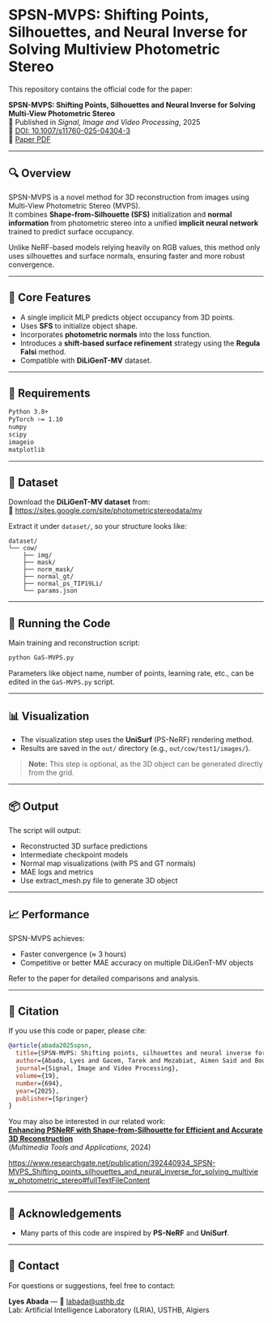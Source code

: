 
# SPSN-MVPS: Shifting Points, Silhouettes, and Neural Inverse for Solving Multiview Photometric Stereo

This repository contains the official code for the paper:

**SPSN-MVPS: Shifting Points, Silhouettes and Neural Inverse for Solving Multi-View Photometric Stereo**  
📄 Published in *Signal, Image and Video Processing*, 2025  
📌 [DOI: 10.1007/s11760-025-04304-3](https://doi.org/10.1007/s11760-025-04304-3)  
🔗 [Paper PDF](https://www.researchgate.net/publication/384698230_Enhancing_PSNeRF_with_Shape-from-Silhouette_for_efficient_and_accurate_3D_reconstruction/citations?latestCitations=PB%3A392440934)

---

## 🔍 Overview

SPSN-MVPS is a novel method for 3D reconstruction from images using Multi-View Photometric Stereo (MVPS).  
It combines **Shape-from-Silhouette (SFS)** initialization and **normal information** from photometric stereo into a unified **implicit neural network** trained to predict surface occupancy.

Unlike NeRF-based models relying heavily on RGB values, this method only uses silhouettes and surface normals, ensuring faster and more robust convergence.

---

## 🧠 Core Features

- A single implicit MLP predicts object occupancy from 3D points.
- Uses **SFS** to initialize object shape.
- Incorporates **photometric normals** into the loss function.
- Introduces a **shift-based surface refinement** strategy using the **Regula Falsi** method.
- Compatible with **DiLiGenT-MV** dataset.

---

## 🧪 Requirements

```bash
Python 3.8+
PyTorch >= 1.10
numpy
scipy
imageio
matplotlib
```

---

## 📁 Dataset

Download the **DiLiGenT-MV dataset** from:  
🔗 https://sites.google.com/site/photometricstereodata/mv

Extract it under `dataset/`, so your structure looks like:

```
dataset/
└── cow/
    ├── img/
    ├── mask/
    ├── norm_mask/
    ├── normal_gt/
    ├── normal_ps_TIP19Li/
    └── params.json
```

---

## 🚀 Running the Code

Main training and reconstruction script:

```bash
python GaS-MVPS.py
```

Parameters like object name, number of points, learning rate, etc., can be edited in the `GaS-MVPS.py` script.

---

## 📊 Visualization

- The visualization step uses the **UniSurf** (PS-NeRF) rendering method.
- Results are saved in the `out/` directory (e.g., `out/cow/test1/images/`).

> **Note:** This step is optional, as the 3D object can be generated directly from the grid.

---

## 📦 Output

The script will output:
- Reconstructed 3D surface predictions
- Intermediate checkpoint models
- Normal map visualizations (with PS and GT normals)
- MAE logs and metrics
- Use extract_mesh.py file to generate 3D object

---

## 📈 Performance

SPSN-MVPS achieves:
- Faster convergence (≈ 3 hours)
- Competitive or better MAE accuracy on multiple DiLiGenT-MV objects

Refer to the paper for detailed comparisons and analysis.

---

## 📜 Citation

If you use this code or paper, please cite:

```bibtex
@article{abada2025spsn,
  title={SPSN-MVPS: Shifting points, silhouettes and neural inverse for solving multiview photometric stereo},
  author={Abada, Lyes and Gacem, Tarek and Mezabiat, Aimen Said and Bourzam, Saadallah and Malki, Omar Chouaab and Mekkaoui, Mohamed},
  journal={Signal, Image and Video Processing},
  volume={19},
  number={694},
  year={2025},
  publisher={Springer}
}
```

You may also be interested in our related work:  
**[Enhancing PSNeRF with Shape-from-Silhouette for Efficient and Accurate 3D Reconstruction](https://link.springer.com/article/10.1007/s11042-024-20319-3)**  
(*Multimedia Tools and Applications*, 2024)

https://www.researchgate.net/publication/392440934_SPSN-MVPS_Shifting_points_silhouettes_and_neural_inverse_for_solving_multiview_photometric_stereo#fullTextFileContent

---

## 🙏 Acknowledgements

- Many parts of this code are inspired by **PS-NeRF** and **UniSurf**.

---

## 📧 Contact

For questions or suggestions, feel free to contact:

**Lyes Abada** — 📧 labada@usthb.dz  
Lab: Artificial Intelligence Laboratory (LRIA), USTHB, Algiers
